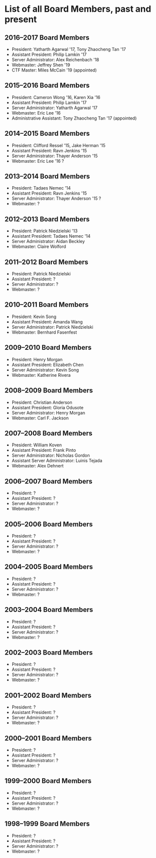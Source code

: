# List of all Board Members, past and present

## 2016–2017 Board Members
* President: Yatharth Agarwal '17, Tony Zhaocheng Tan '17
* Assistant President: Philip Lamkin '17
* Server Administrator: Alex Reichenbach '18
* Webmaster: Jeffrey Shen '19
* CTF Master: Miles McCain '19 (appointed)

## 2015–2016 Board Members
* President: Cameron Wong '16, Karen Xia '16
* Assistant President: Philip Lamkin '17
* Server Administrator: Yatharth Agarwal '17
* Webmaster: Eric Lee '16
* Administrative Assistant: Tony Zhaocheng Tan '17 (appointed)

## 2014–2015 Board Members
* President: Clifford Ressel '15, Jake Herman '15
* Assistant President: Ravn Jenkins '15
* Server Administrator: Thayer Anderson '15
* Webmaster: Eric Lee '16 ?

## 2013–2014 Board Members
* President: Tadaes Nemec '14
* Assistant President: Ravn Jenkins '15
* Server Administrator: Thayer Anderson '15 ?
* Webmaster: ?

## 2012–2013 Board Members
* President: Patrick Niedzielski '13
* Assistant President: Tadaes Nemec '14
* Server Administrator: Aidan Beckley
* Webmaster: Claire Wolford

## 2011–2012 Board Members
* President: Patrick Niedzielski
* Assistant President: ?
* Server Administrator: ?
* Webmaster: ?

## 2010–2011 Board Members
* President: Kevin Song
* Assistant President: Amanda Wang
* Server Administrator: Patrick Niedzielski
* Webmaster: Bernhard Fasenfest

## 2009–2010 Board Members
* President: Henry Morgan
* Assistant President: Elizabeth Chen
* Server Administrator: Kevin Song
* Webmaster: Katherine Rivera

## 2008–2009 Board Members
* President: Christian Anderson
* Assistant President: Gloria Odusote
* Server Administrator: Henry Morgan
* Webmaster: Carl F. Jackson

## 2007–2008 Board Members
* President: William Koven
* Assistant President: Frank Pinto
* Server Administrator: Nicholas Gordon
* Assistant Server Administrator: Luinis Tejada
* Webmaster: Alex Dehnert

## 2006–2007 Board Members
* President: ?
* Assistant President: ?
* Server Administrator: ?
* Webmaster: ?

## 2005–2006 Board Members
* President: ?
* Assistant President: ?
* Server Administrator: ?
* Webmaster: ?

## 2004–2005 Board Members
* President: ?
* Assistant President: ?
* Server Administrator: ?
* Webmaster: ?

## 2003–2004 Board Members
* President: ?
* Assistant President: ?
* Server Administrator: ?
* Webmaster: ?

## 2002–2003 Board Members
* President: ?
* Assistant President: ?
* Server Administrator: ?
* Webmaster: ?

## 2001–2002 Board Members
* President: ?
* Assistant President: ?
* Server Administrator: ?
* Webmaster: ?

## 2000–2001 Board Members
* President: ?
* Assistant President: ?
* Server Administrator: ?
* Webmaster: ?

## 1999–2000 Board Members
* President: ?
* Assistant President: ?
* Server Administrator: ?
* Webmaster: ?

## 1998–1999 Board Members
* President: ?
* Assistant President: ?
* Server Administrator: ?
* Webmaster: ?
